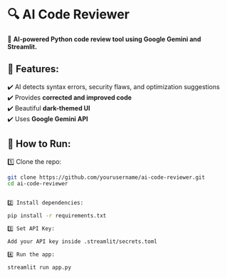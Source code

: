# 🔍 AI Code Reviewer

🚀 **AI-powered Python code review tool using Google Gemini and Streamlit.**

## 📌 Features:
✔️ AI detects syntax errors, security flaws, and optimization suggestions  
✔️ Provides **corrected and improved code**  
✔️ Beautiful **dark-themed UI**  
✔️ Uses **Google Gemini API**  

## 🎯 How to Run:

1️⃣ Clone the repo:  
```sh
git clone https://github.com/yourusername/ai-code-reviewer.git
cd ai-code-reviewer


2️⃣ Install dependencies:

pip install -r requirements.txt

3️⃣ Set API Key:

Add your API key inside .streamlit/secrets.toml

4️⃣ Run the app:

streamlit run app.py